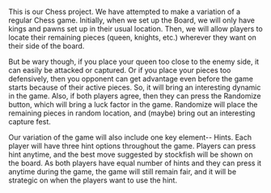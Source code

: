 This is our Chess project. We have attempted to make a variation of a regular Chess game. Initially, when we set up the Board, we will only have kings
and pawns set up in their usual location. Then, we will allow players to locate their remaining pieces (queen, knights, etc.) wherever they want
on their side of the board. 

But be wary though, if you place your queen too close to the enemy side, it can easily be attacked or captured. Or if you place your pieces too 
defensively, then you opponent can get advantage even before the game starts because of their active pieces. So, it will bring an interesting
dynamic in the game. Also, if both players agree, then they can press the Randomize button, which will bring a luck factor in the game. Randomize will
place the remaining pieces in random location, and (maybe) bring out an interesting capture fest.

Our variation of the game will also include one key element-- Hints. Each player will have three hint options throughout the game. Players can press
hint anytime, and the best move suggested by stockfish will be shown on the board. As both players have equal number of hints and they can press
it anytime during the game, the game will still remain fair, and it will be strategic on when the players want to use the hint.

